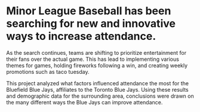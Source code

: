 # Minor League Baseball has been searching for new and innovative ways to increase attendance. 

As the search continues, teams are shifting to prioritize entertainment for their fans over the actual game. This has lead to implementing various themes for games, holding fireworks following a win, and creating weekly promotions such as taco tuesday. 

This project analyzed what factors influenced attendance the most for the Bluefield Blue Jays, affiliates to the Toronto Blue Jays. Using these results and demographic data for the surrounding area, conclusions were drawn on the many different ways the Blue Jays can improve attendance.